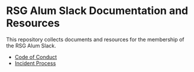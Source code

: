 # RSG Alum Slack Documentation and Resources

This repository collects documents and resources for the membership of the RSG Alum Slack.

* [Code of Conduct](https://github.com/johnath/rsg-alum-slack/blob/master/code-of-conduct.md)
* [Incident Process](https://github.com/johnath/rsg-alum-slack/blob/master/incident-process.md)
